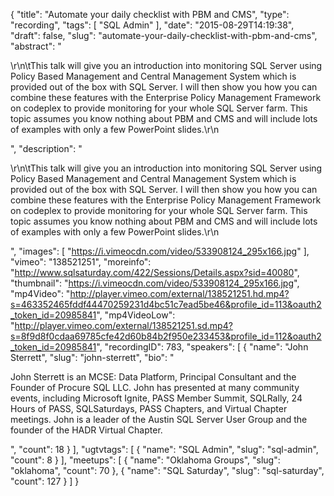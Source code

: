{
  "title": "Automate your daily checklist with PBM and CMS",
  "type": "recording",
  "tags": [
    "SQL Admin"
  ],
  "date": "2015-08-29T14:19:38",
  "draft": false,
  "slug": "automate-your-daily-checklist-with-pbm-and-cms",
  "abstract": "<p>\r\n\tThis talk will give you an introduction into monitoring SQL Server using Policy Based Management and Central Management System which is provided out of the box with SQL Server. I will then show you how you can combine these features with the Enterprise Policy Management Framework on codeplex to provide monitoring for your whole SQL Server farm. This topic assumes you know nothing about PBM and CMS and will include lots of examples with only a few PowerPoint slides.\r\n</p>",
  "description": "<p>\r\n\tThis talk will give you an introduction into monitoring SQL Server using Policy Based Management and Central Management System which is provided out of the box with SQL Server. I will then show you how you can combine these features with the Enterprise Policy Management Framework on codeplex to provide monitoring for your whole SQL Server farm. This topic assumes you know nothing about PBM and CMS and will include lots of examples with only a few PowerPoint slides.\r\n</p>",
  "images": [
    "https://i.vimeocdn.com/video/533908124_295x166.jpg"
  ],
  "vimeo": "138521251",
  "moreinfo": "http://www.sqlsaturday.com/422/Sessions/Details.aspx?sid=40080",
  "thumbnail": "https://i.vimeocdn.com/video/533908124_295x166.jpg",
  "mp4Video": "http://player.vimeo.com/external/138521251.hd.mp4?s=463352465fddf44470259231d4bc51c7ead5be46&profile_id=113&oauth2_token_id=20985841",
  "mp4VideoLow": "http://player.vimeo.com/external/138521251.sd.mp4?s=8f9d8f0cdaa69785cfe42d60b84b2f950e233453&profile_id=112&oauth2_token_id=20985841",
  "recordingID": 783,
  "speakers": [
    {
      "name": "John Sterrett",
      "slug": "john-sterrett",
      "bio": "<p>John Sterrett is an MCSE: Data Platform, Principal Consultant and the Founder of Procure SQL LLC.  John has presented at many community events, including Microsoft Ignite, PASS Member Summit, SQLRally, 24 Hours of PASS, SQLSaturdays, PASS Chapters, and Virtual Chapter meetings. John is a leader of the Austin SQL Server User Group and the founder of the HADR Virtual Chapter.</p>",
      "count": 18
    }
  ],
  "ugtvtags": [
    {
      "name": "SQL Admin",
      "slug": "sql-admin",
      "count": 8
    }
  ],
  "meetups": [
    {
      "name": "Oklahoma Groups",
      "slug": "oklahoma",
      "count": 70
    },
    {
      "name": "SQL Saturday",
      "slug": "sql-saturday",
      "count": 127
    }
  ]
}